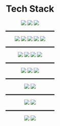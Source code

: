 <h1 align="center">Tech Stack</h1>

<p align="center">
  <img src="https://img.shields.io/badge/Go-00ADD8?style=for-the-badge&logo=go&logoColor=white"/>
  <img src="https://img.shields.io/badge/Gin-00ADD8?style=for-the-badge&logo=go&logoColor=white"/>
  <img src="https://img.shields.io/badge/Bash-4EAA25?style=for-the-badge&logo=gnu-bash&logoColor=white"/>
</p>

<hr style="width:30%; margin:auto; border:0.5px solid rgba(128,128,128,0.2);"/>

<p align="center">
  <img src="https://img.shields.io/badge/PostgreSQL-316192?style=for-the-badge&logo=postgresql&logoColor=white"/>
  <img src="https://img.shields.io/badge/MySQL-4479A1?style=for-the-badge&logo=mysql&logoColor=white"/>
  <img src="https://img.shields.io/badge/SQLite-003B57?style=for-the-badge&logo=sqlite&logoColor=white"/>
  <img src="https://img.shields.io/badge/ClickHouse-FFCC01?style=for-the-badge&logo=clickhouse&logoColor=black"/>
  <img src="https://img.shields.io/badge/Redis-DC382D?style=for-the-badge&logo=redis&logoColor=white"/>
</p>

<hr style="width:30%; margin:auto; border:0.5px solid rgba(128,128,128,0.2);"/>

<p align="center">
  <img src="https://img.shields.io/badge/Apache%20Kafka-231F20?style=for-the-badge&logo=apache-kafka&logoColor=white"/>
  <img src="https://img.shields.io/badge/RabbitMQ-FF6600?style=for-the-badge&logo=rabbitmq&logoColor=white"/>
  <img src="https://img.shields.io/badge/NATS-27AAE1?style=for-the-badge&logo=nats.io&logoColor=white"/>
  <img src="https://img.shields.io/badge/gRPC-000000?style=for-the-badge&logo=grpc&logoColor=white"/>
</p>

<hr style="width:30%; margin:auto; border:0.5px solid rgba(128,128,128,0.2);"/>

<p align="center">
  <img src="https://img.shields.io/badge/Docker-2496ED?style=for-the-badge&logo=docker&logoColor=white"/>
  <img src="https://img.shields.io/badge/Kubernetes-326CE5?style=for-the-badge&logo=kubernetes&logoColor=white"/>
  <img src="https://img.shields.io/badge/Nginx-009639?style=for-the-badge&logo=nginx&logoColor=white"/>
</p>

<hr style="width:30%; margin:auto; border:0.5px solid rgba(128,128,128,0.2);"/>

<p align="center">
  <img src="https://img.shields.io/badge/GitLab%20CI-FC6D26?style=for-the-badge&logo=gitlab&logoColor=white"/>
  <img src="https://img.shields.io/badge/GitHub%20Actions-2088FF?style=for-the-badge&logo=github-actions&logoColor=white"/>
</p>

<hr style="width:30%; margin:auto; border:0.5px solid rgba(128,128,128,0.2);"/>

<p align="center">
  <img src="https://img.shields.io/badge/Prometheus-E6522C?style=for-the-badge&logo=prometheus&logoColor=white"/>
  <img src="https://img.shields.io/badge/Grafana-F46800?style=for-the-badge&logo=grafana&logoColor=white"/>
</p>

<hr style="width:30%; margin:auto; border:0.5px solid rgba(128,128,128,0.2);"/>

<p align="center">
  <img src="https://img.shields.io/badge/Ubuntu-E95420?style=for-the-badge&logo=ubuntu&logoColor=white"/>
  <img src="https://img.shields.io/badge/Debian-A81D33?style=for-the-badge&logo=debian&logoColor=white"/>
</p>
